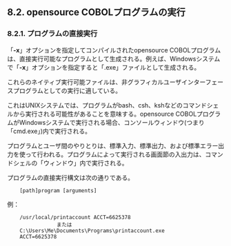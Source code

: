 ## 8.2. opensource COBOLプログラムの実行

### 8.2.1. プログラムの直接実行

「**-x**」オプションを指定してコンパイルされたopensource COBOLプログラムは、直接実行可能なプログラムとして生成される。例えば、Windowsシステムで「**-x**」オプションを指定すると「.exe」ファイルとして生成される。

これらのネイティブ実行可能ファイルは、非グラフィカルユーザインターフェースプログラムとしての実行に適している。

これはUNIXシステムでは、プログラムがbash、csh、kshなどのコマンドシェルから実行される可能性があることを意味する。opensource COBOLプログラムがWindowsシステムで実行される場合、コンソールウィンドウ(つまり「cmd.exe」)内で実行される。

プログラムとユーザ間のやりとりは、標準入力、標準出力、および標準エラー出力を使って行われる。プログラムによって実行される画面節の入出力は、コマンドシェルの「ウィンドウ」内で実行される。

プログラムの直接実行構文は次の通りである。

        [path]program [arguments]

例：
```
    /usr/local/printaccount ACCT=6625378
                または  
    C:\Users\Me\Documents\Programs\printaccount.exe
    ACCT=6625378 
```
